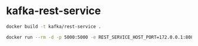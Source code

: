# kafka-rest-service


```bash
docker build -t kafka/rest-service .
```


```bash
docker run --rm -d -p 5000:5000 -e REST_SERVICE_HOST_PORT=172.0.0.1:8082 kafka/rest-service

```
